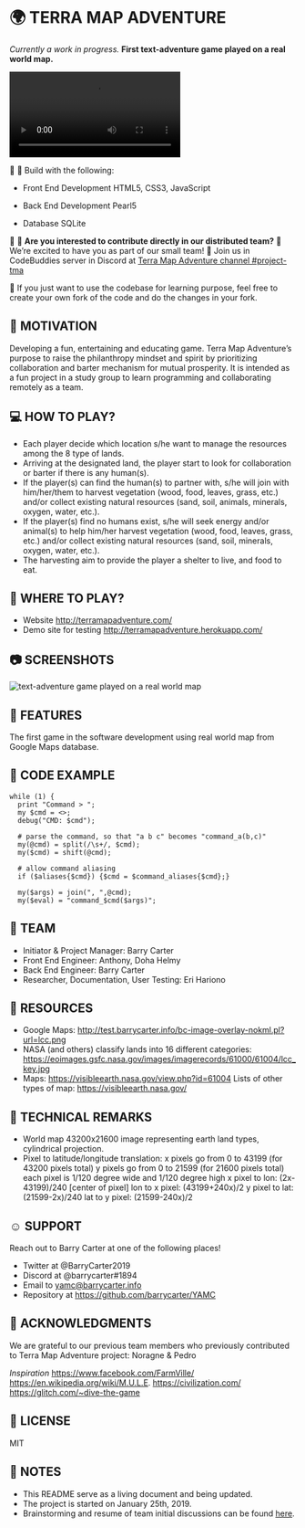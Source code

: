# :earth_africa: TERRA MAP ADVENTURE
*Currently a work in progress.*
**First text-adventure game played on a real world map.**

![text-adventure game played on a real world map](https://telegra.ph/file/263a4eae7e19223a10120.mp4)


:wrench: :hammer: Build with the following:

* Front End Development
HTML5, CSS3, JavaScript

* Back End Development
Pearl5

* Database
SQLite


:couple: :couple: **Are you interested to contribute directly in our distributed team?**
:tada: We’re excited to have you as part of our small team! 
:running: Join us in CodeBuddies server in Discord at [Terra Map Adventure channel #project-tma](https://discord.gg/R4vBfV8) 

:fork_and_knife: If you just want to use the codebase for learning purpose, feel free to create your own fork of the code and do the changes in your fork.


## :muscle: MOTIVATION
Developing a fun, entertaining and educating game. Terra Map Adventure’s purpose to raise the philanthropy mindset and spirit by prioritizing collaboration and barter mechanism for mutual prosperity. It is intended as a fun project in a study group to learn programming and collaborating remotely as a team.


## :computer: HOW TO PLAY?
* Each player decide which location s/he want to manage the resources among the 8 type of lands.
* Arriving at the designated land, the player start to look for collaboration or barter if there is any human(s).
* If the player(s) can find the human(s) to partner with, s/he will join with him/her/them to harvest vegetation (wood, food, leaves, grass, etc.) and/or collect existing natural resources (sand, soil, animals, minerals, oxygen, water, etc.).
* If the player(s) find no humans exist, s/he will seek energy and/or animal(s) to help him/her harvest vegetation (wood, food, leaves, grass, etc.) and/or collect existing natural resources (sand, soil, minerals, oxygen, water, etc.).
* The harvesting aim to provide the player a shelter to live, and food to eat.

 
## :sunrise_over_mountains: WHERE TO PLAY?
* Website http://terramapadventure.com/
* Demo site for testing http://terramapadventure.herokuapp.com/


## :camera: SCREENSHOTS
![text-adventure game played on a real world map](https://i.imgur.com/zvI4eew.png)



## :mag_right: FEATURES
The first game in the software development using real world map from Google Maps database.


## :floppy_disk: CODE EXAMPLE

```
while (1) {
  print "Command > ";
  my $cmd = <>;
  debug("CMD: $cmd");

  # parse the command, so that "a b c" becomes "command_a(b,c)"
  my(@cmd) = split(/\s+/, $cmd);
  my($cmd) = shift(@cmd);

  # allow command aliasing
  if ($aliases{$cmd}) {$cmd = $command_aliases{$cmd};}

  my($args) = join(", ",@cmd);
  my($eval) = "command_$cmd($args)";
```


## :busts_in_silhouette: TEAM
* Initiator & Project Manager: Barry Carter
* Front End Engineer: Anthony, Doha Helmy
* Back End Engineer: Barry Carter
* Researcher, Documentation, User Testing: Eri Hariono


## :bookmark_tabs: RESOURCES
* Google Maps: http://test.barrycarter.info/bc-image-overlay-nokml.pl?url=lcc.png
* NASA (and others) classify lands into 16 different categories: https://eoimages.gsfc.nasa.gov/images/imagerecords/61000/61004/lcc_key.jpg 
* Maps: https://visibleearth.nasa.gov/view.php?id=61004 
Lists of other types of map: https://visibleearth.nasa.gov/ 


## :bookmark: TECHNICAL REMARKS
* World map 43200x21600 image representing earth land types, cylindrical projection.
* Pixel to latitude/longitude translation:
x pixels go from 0 to 43199 (for 43200 pixels total)
y pixels go from 0 to 21599 (for 21600 pixels total)
each pixel is 1/120 degree wide and 1/120 degree high
x pixel to lon: (2x-43199)/240 [center of pixel]
lon to x pixel: (43199+240x)/2
y pixel to lat: (21599-2x)/240
lat to y pixel: (21599-240x)/2


## :relaxed: SUPPORT
Reach out to Barry Carter at one of the following places!
* Twitter at @BarryCarter2019
* Discord at @barrycarter#1894
* Email to yamc@barrycarter.info
* Repository at https://github.com/barrycarter/YAMC


## :gift_heart: ACKNOWLEDGMENTS
We are grateful to our previous team members who previously contributed to Terra Map Adventure project: Noragne & Pedro

*Inspiration*
https://www.facebook.com/FarmVille/
https://en.wikipedia.org/wiki/M.U.L.E.
https://civilization.com/
https://glitch.com/~dive-the-game


## :minidisc: LICENSE
MIT


## :pushpin: NOTES
* This README serve as a living document and being updated.
* The project is started on January 25th, 2019.
* Brainstorming and resume of team initial discussions can be found [here](https://github.com/barrycarter/YAMC/blob/master/BRAINSTORMING.notes).


